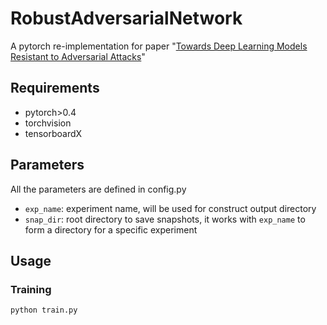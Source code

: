 # RobustAdversarialNetwork
A pytorch re-implementation for paper "[Towards Deep Learning Models Resistant to Adversarial Attacks](https://arxiv.org/abs/1706.06083)"

## Requirements
* pytorch>0.4
* torchvision
* tensorboardX

## Parameters
All the parameters are defined in config.py 
* `exp_name`: experiment name, will be used for construct output directory
* `snap_dir`: root directory to save snapshots, it works with `exp_name` to form a directory for a specific experiment

## Usage
### Training
```
python train.py
```

